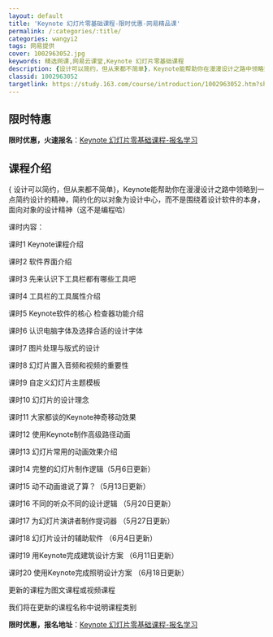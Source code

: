 ```yaml
---
layout: default
title: 'Keynote 幻灯片零基础课程-限时优惠-网易精品课'
permalink: /:categories/:title/
categories: wangyi2
tags: 网易提供
cover: 1002963052.jpg
keywords: 精选网课,网易云课堂,Keynote 幻灯片零基础课程
description: {设计可以简约，但从来都不简单}，Keynote能帮助你在漫漫设计之路中领略到一点简约设计的精神，简约化的以对象为设计中
classid: 1002963052
targetlink: https://study.163.com/course/introduction/1002963052.htm?share=1&shareId=1025206652&utm_campaign=share&utm_medium=iphoneShare&utm_source=&utm_u=1025206652
---
```


## 限时特惠

**限时优惠，火速报名**：[Keynote 幻灯片零基础课程-报名学习](https://study.163.com/course/introduction/1002963052.htm?share=1&shareId=1025206652&utm_campaign=share&utm_medium=iphoneShare&utm_source=&utm_u=1025206652)

## 课程介绍

{ 设计可以简约，但从来都不简单}，Keynote能帮助你在漫漫设计之路中领略到一点简约设计的精神，简约化的以对象为设计中心，而不是围绕着设计软件的本身，面向对象的设计精神（这不是编程哈）



课时内容：

课时1 Keynote课程介绍 

课时2 软件界面介绍 

课时3 先来认识下工具栏都有哪些工具吧

课时4 工具栏的工具属性介绍

课时5 Keynote软件的核心 检查器功能介绍 

课时6 认识电脑字体及选择合适的设计字体 

课时7 图片处理与版式的设计

课时8 幻灯片置入音频和视频的重要性 

课时9 自定义幻灯片主题模板 

课时10 幻灯片的设计理念

课时11 大家都谈的Keynote神奇移动效果 

课时12 使用Keynote制作高级路径动画 

课时13 幻灯片常用的动画效果介绍

课时14 完整的幻灯片制作逻辑（5月6日更新）

课时15 动不动画谁说了算？（5月13日更新）

课时16 不同的听众不同的设计逻辑 （5月20日更新）

课时17 为幻灯片演讲者制作提词器 （5月27日更新）

课时18 幻灯片设计的辅助软件 （6月4日更新）

课时19 用Keynote完成建筑设计方案 （6月11日更新）

课时20 使用Keynote完成照明设计方案 （6月18日更新）



更新的课程为图文课程或视频课程

我们将在更新的课程名称中说明课程类别

**限时优惠，报名地址**：[Keynote 幻灯片零基础课程-报名学习](https://study.163.com/course/introduction/1002963052.htm?share=1&shareId=1025206652&utm_campaign=share&utm_medium=iphoneShare&utm_source=&utm_u=1025206652)

